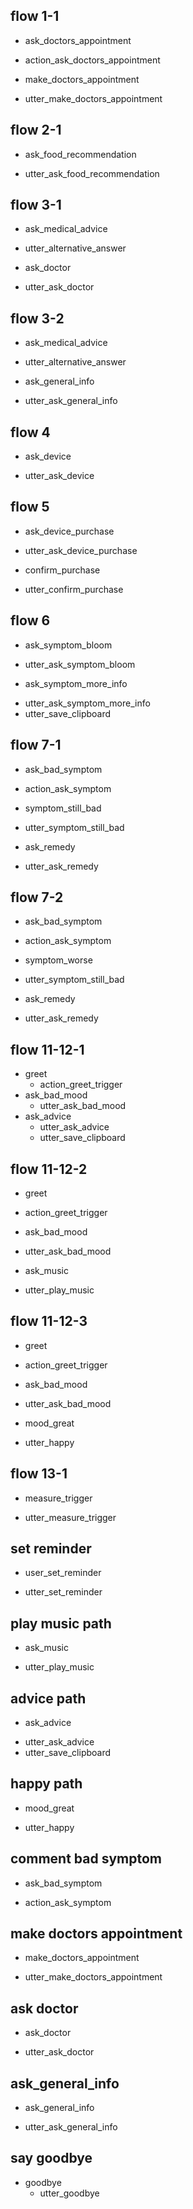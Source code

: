 
## flow 1-1     <!--check doctors appointment -->
  * ask_doctors_appointment
   - action_ask_doctors_appointment
  * make_doctors_appointment
   - utter_make_doctors_appointment
   
## flow 2-1     <!--food recommendation -->
* ask_food_recommendation
- utter_ask_food_recommendation

## flow 3-1     <!--ask medical question-->
* ask_medical_advice
- utter_alternative_answer
* ask_doctor
- utter_ask_doctor
  
## flow 3-2
* ask_medical_advice
- utter_alternative_answer
* ask_general_info
- utter_ask_general_info

## flow 4       <!--ask device-->
* ask_device
- utter_ask_device

## flow 5       <!--ask device purchase-->
* ask_device_purchase
- utter_ask_device_purchase
* confirm_purchase
- utter_confirm_purchase

## flow 6       <!--ask symptom bloom-->
* ask_symptom_bloom
- utter_ask_symptom_bloom
* ask_symptom_more_info
- utter_ask_symptom_more_info
- utter_save_clipboard

## flow 7-1       <!-- ask symptom-->
* ask_bad_symptom
- action_ask_symptom
* symptom_still_bad
- utter_symptom_still_bad
* ask_remedy
- utter_ask_remedy

## flow 7-2
* ask_bad_symptom
- action_ask_symptom
* symptom_worse
- utter_symptom_still_bad
* ask_remedy
- utter_ask_remedy
## flow 11-12-1              <!-- bot trigger greet  -->
* greet              
  - action_greet_trigger
* ask_bad_mood <!-- user utterance, in format _intent[entities] -->
  - utter_ask_bad_mood
* ask_advice
  - utter_ask_advice
  - utter_save_clipboard
  
## flow 11-12-2
* greet
 - action_greet_trigger
* ask_bad_mood <!-- user utterance, in format _intent[entities] -->
 - utter_ask_bad_mood
* ask_music
 - utter_play_music

## flow 11-12-3
* greet
 - action_greet_trigger
* ask_bad_mood <!-- user utterance, in format _intent[entities] -->
 - utter_ask_bad_mood
* mood_great
 - utter_happy
 
 ## flow 13-1
 * measure_trigger
 - utter_measure_trigger
 
 
## set reminder
* user_set_reminder
- utter_set_reminder
## play music path
* ask_music
 - utter_play_music
 
## advice path
* ask_advice
- utter_ask_advice
- utter_save_clipboard

## happy path
* mood_great
 - utter_happy

## comment bad symptom
 * ask_bad_symptom
  - action_ask_symptom
  
## make doctors appointment
  * make_doctors_appointment
   - utter_make_doctors_appointment
  
## ask doctor
* ask_doctor
 - utter_ask_doctor

## ask_general_info
 * ask_general_info
 - utter_ask_general_info
 

## say goodbye
* goodbye
  - utter_goodbye
